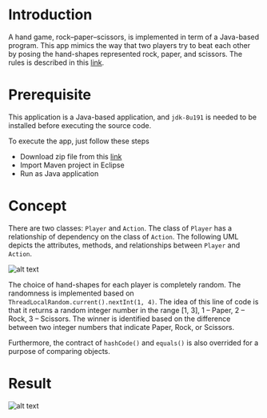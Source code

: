 # Introduction
A hand game, rock–paper–scissors, is implemented in term of a Java-based program. This app mimics the way that two players try to beat each other by posing the hand-shapes represented rock, paper, and scissors. The rules is described in this [link](https://en.wikipedia.org/wiki/Rock%E2%80%93paper%E2%80%93scissors).

# Prerequisite
This application is a Java-based application, and `jdk-8u191` is needed to be installed before executing the source code.

To execute the app, just follow these steps
- Download zip file from this [link](https://github.com/trdngy/toy-project-3.git)
- Import Maven project in Eclipse
- Run as Java application

# Concept
There are two classes: `Player` and `Action`. The class of `Player` has a relationship of dependency on the class of `Action`. The following UML depicts the attributes, methods, and relationships between `Player` and `Action`.

![alt text](https://github.com/trdngy/img-pool/blob/master/toy-project-3.png)

The choice of hand-shapes for each player is completely random. The randomness is implemented based on `ThreadLocalRandom.current().nextInt(1, 4)`. The idea of this line of code is that it returns a random integer number in the range [1, 3], 1 – Paper, 2 – Rock, 3 – Scissors. The winner is identified based on the difference between two integer numbers that indicate Paper, Rock, or Scissors.

Furthermore, the contract of `hashCode()` and `equals()` is also overrided for a purpose of comparing objects.

# Result
![alt text](https://github.com/trdngy/img-pool/blob/master/toy-project-3-result.png)
